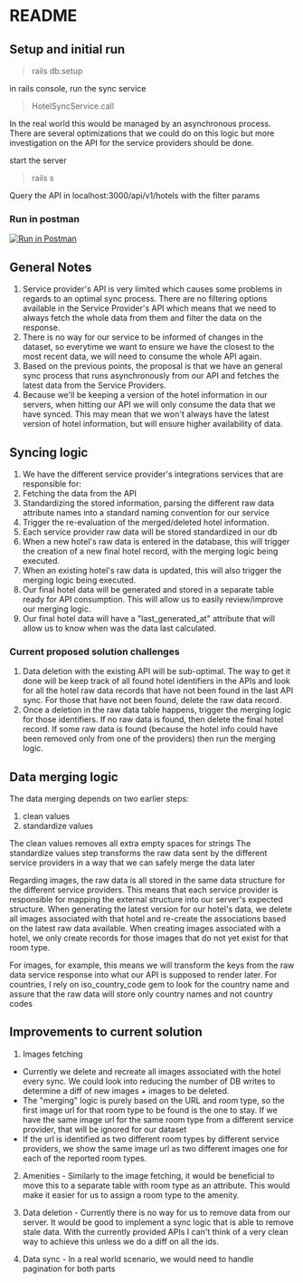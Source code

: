 # README

## Setup and initial run

> rails db:setup

in rails console, run the sync service
> HotelSyncService.call

In the real world this would be managed by an asynchronous process. There are several optimizations that we could do on this logic but more investigation on the API for the service providers should be done.

start the server
> rails s

Query the API in localhost:3000/api/v1/hotels with the filter params

### Run in postman

[![Run in Postman](https://run.pstmn.io/button.svg)](https://god.gw.postman.com/run-collection/185195-09936412-4845-4f2a-b3dd-e0027d26182f?action=collection%2Ffork&collection-url=entityId%3D185195-09936412-4845-4f2a-b3dd-e0027d26182f%26entityType%3Dcollection%26workspaceId%3D72d1659d-fd6c-42a9-995a-4f56fc7f93fd)


## General Notes

1. Service provider's API is very limited which causes some problems in regards to an optimal sync process. There are no filtering options available in the Service Provider's API which means that we need to always fetch the whole data from them and filter the data on the response.
2. There is no way for our service to be informed of changes in the dataset, so everytime we want to ensure we have the closest to the most recent data, we will need to consume the whole API again.
3. Based on the previous points, the proposal is that we have an general sync process that runs asynchronously from our API and fetches the latest data from the Service Providers.
4. Because we'll be keeping a version of the hotel information in our servers, when hitting our API we will only consume the data that we have synced. This may mean that we won't always have the latest version of hotel information, but will ensure higher availability of data.

## Syncing logic

1. We have the different service provider's integrations services that are responsible for:
  1. Fetching the data from the API
  2. Standardizing the stored information, parsing the different raw data attribute names into a standard naming convention for our service
  3. Trigger the re-evaluation of the merged/deleted hotel information.
2. Each service provider raw data will be stored standardized in our db
3. When a new hotel's raw data is entered in the database, this will trigger the creation of a new final hotel record, with the merging logic being executed.
4. When an existing hotel's raw data is updated, this will also trigger the merging logic being executed.
5. Our final hotel data will be generated and stored in a separate table ready for API consumption. This will allow us to easily review/improve our merging logic.
6. Our final hotel data will have a "last_generated_at" attribute that will allow us to know when was the data last calculated.

### Current proposed solution challenges

1. Data deletion with the existing API will be sub-optimal. The way to get it done will be keep track of all found hotel identifiers in the APIs and look for all the hotel raw data records that have not been found in the last API sync. For those that have not been found, delete the raw data record.
  1. Once a deletion in the raw data table happens, trigger the merging logic for those identifiers. If no raw data is found, then delete the final hotel record. If some raw data is found (because the hotel info could have been removed only from one of the providers) then run the merging logic.

## Data merging logic

The data merging depends on two earlier steps:
1. clean values
2. standardize values

The clean values removes all extra empty spaces for strings
The standardize values step transforms the raw data sent by the different service providers in a way that we can safely merge the data later

Regarding images, the raw data is all stored in the same data structure for the different service providers. This means that each service provider is responsible for mapping the external structure into our server's expected structure.
When generating the latest version for our hotel's data, we delete all images associated with that hotel and re-create the associations based on the latest raw data available. When creating images associated with a hotel, we only create records for
those images that do not yet exist for that room type.

For images, for example, this means we will transform the keys from the raw data service response into what our API is supposed to render later.
For countries, I rely on iso_country_code gem to look for the country name and assure that the raw data will store only country names and not country codes

## Improvements to current solution

1. Images fetching
  - Currently we delete and recreate all images associated with the hotel every sync. We could look into reducing the number of DB writes to determine a diff of new images + images to be deleted.
  - The "merging" logic is purely based on the URL and room type, so the first image url for that room type to be found is the one to stay. If we have the same image url for the same room type from a different service provider, that will be ignored for our dataset
  - If the url is identified as two different room types by different service providers, we show the same image url as two different images one for each of the reported room types.


2. Amenities - Similarly to the image fetching, it would be beneficial to move this to a separate table with room type as an attribute. This would make it easier for us to assign a room type to the amenity.

3. Data deletion - Currently there is no way for us to remove data from our server. It would be good to implement a sync logic that is able to remove stale data. With the currently provided APIs I can't think of a very clean way to achieve this unless we do a diff on all the ids.

4. Data sync - In a real world scenario, we would need to handle pagination for both parts
